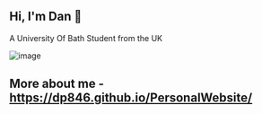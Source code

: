 ## Hi, I'm Dan 👋  
A University Of Bath Student from the UK

![image](https://user-images.githubusercontent.com/117474143/225466778-79ab751e-1b73-4ef5-af0e-0f99ea264444.png)

## More about me - https://dp846.github.io/PersonalWebsite/

